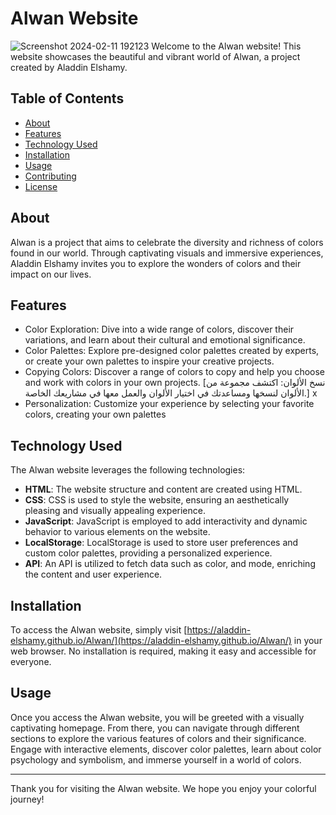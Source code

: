# Alwan Website
![Screenshot 2024-02-11 192123](https://github.com/Aladdin-Elshamy/Alwan/assets/122921299/17207614-9164-453b-86fc-7bd4c86da03a)
Welcome to the Alwan website! This website showcases the beautiful and vibrant world of Alwan, a project created by Aladdin Elshamy.

## Table of Contents
- [About](#about)
- [Features](#features)
- [Technology Used](#technology-used)
- [Installation](#installation)
- [Usage](#usage)
- [Contributing](#contributing)
- [License](#license)

## About
Alwan is a project that aims to celebrate the diversity and richness of colors found in our world. Through captivating visuals and immersive experiences, Aladdin Elshamy invites you to explore the wonders of colors and their impact on our lives.

## Features
- Color Exploration: Dive into a wide range of colors, discover their variations, and learn about their cultural and emotional significance.
- Color Palettes: Explore pre-designed color palettes created by experts, or create your own palettes to inspire your creative projects.
- Copying Colors: Discover a range of colors to copy and help you choose and work with colors in your own projects. [نسخ الألوان: اكتشف مجموعة من الألوان لنسخها ومساعدتك في اختيار الألوان والعمل معها في مشاريعك الخاصة.] x
- Personalization: Customize your experience by selecting your favorite colors, creating your own palettes
  
## Technology Used
The Alwan website leverages the following technologies:
- **HTML**: The website structure and content are created using HTML.
- **CSS**: CSS is used to style the website, ensuring an aesthetically pleasing and visually appealing experience.
- **JavaScript**: JavaScript is employed to add interactivity and dynamic behavior to various elements on the website.
- **LocalStorage**: LocalStorage is used to store user preferences and custom color palettes, providing a personalized experience.
- **API**: An API is utilized to fetch data such as color, and mode, enriching the content and user experience.
  
## Installation
To access the Alwan website, simply visit [https://aladdin-elshamy.github.io/Alwan/](https://aladdin-elshamy.github.io/Alwan/) in your web browser. No installation is required, making it easy and accessible for everyone.

## Usage
Once you access the Alwan website, you will be greeted with a visually captivating homepage. From there, you can navigate through different sections to explore the various features of colors and their significance. Engage with interactive elements, discover color palettes, learn about color psychology and symbolism, and immerse yourself in a world of colors.

---

Thank you for visiting the Alwan website. We hope you enjoy your colorful journey!
